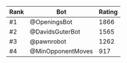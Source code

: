 Rank|Bot|Rating
---|---|---
#1|@OpeningsBot|1866
#2|@DavidsGuterBot|1565
#3|@pawnrobot|1262
#4|@MinOpponentMoves|917

